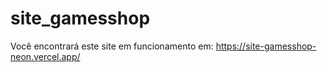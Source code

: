# site_gamesshop
Você encontrará este site em funcionamento em:
https://site-gamesshop-neon.vercel.app/
